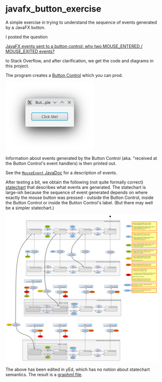 # javafx_button_exercise

A simple exercise in trying to understand the sequence of events generated by a JavaFX button.

I posted the question

[JavaFX events sent to a button control: why two MOUSE_ENTERED / MOUSE_EXITED events?](https://stackoverflow.com/questions/79059318/javafx-events-sent-to-a-button-control-why-two-mouse-entered-mouse-exited-eve/)

to Stack Overflow, and after clarification, we get the code and diagrams in this project.

The program creates a [Button Control](https://openjfx.io/javadoc/23/javafx.controls/javafx/scene/control/Button.html) which you can prod. 

![Button Control statechart](doc/button.png)

Information about events generated by the Button Control (aka. "received at the Button Control's event handlers) is then printed out.

See the [`MouseEvent` JavaDoc](https://openjfx.io/javadoc/23/javafx.graphics/javafx/scene/input/MouseEvent.html) for a description of events.

After testing a bit, we obtain the following (not quite formally correct) [statechart](https://en.wikipedia.org/wiki/UML_state_machine)
that describes what events are generated. The statechart is large-ish because the sequence of event generated depends on where exactly
the mouse button was pressed - outside the Button Control, inside the Button Control or inside the Button Control's label. 
(But there may well be a simpler statechart.)

![Button Control statechart](doc/Button%20state%20machine.png)

The above has been edited in yEd, which has no notion about statechart semantics. The result is a [graphml file](doc/Button%20state%20machine.graphml).
